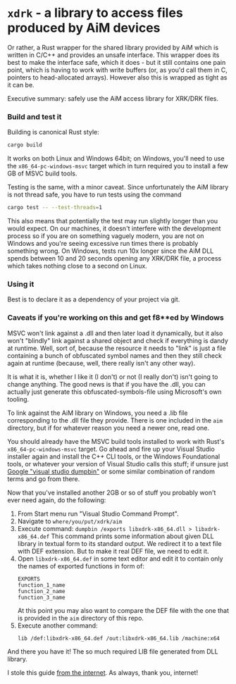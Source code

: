 # `xdrk` - a library to access files produced by AiM devices

Or rather, a Rust wrapper for the shared library provided by AiM which is
written in C/C++ and provides an unsafe interface. This wrapper does its best
to make the interface safe, which it does - but it still contains one pain
point, which is having to work with write buffers (or, as you'd call them in C,
pointers to head-allocated arrays). However also this is wrapped as tight as it
can be.

Executive summary: safely use the AiM access library for XRK/DRK files.

### Build and test it
Building is canonical Rust style:

```sh
cargo build
```

It works on both Linux and Windows 64bit; on Windows, you'll need to use the
`x86_64-pc-windows-msvc` target which in turn required you to install a few GB
of MSVC build tools.

Testing is the same, with a minor caveat. Since unfortunately the AiM library
is not thread safe, you have to run tests using the command

```sh
cargo test -- --test-threads=1
```
This also means that potentially the test may run slightly longer than you
would expect. On our machines, it doesn't interfere with the development
process so if you are on something vaguely modern, you are not on Windows and
you're seeing excessive run times there is probably something wrong. On
Windows, tests run 10x longer since the AiM DLL spends between 10 and 20
seconds opening any XRK/DRK file, a process which takes nothing close to a
second on Linux.

### Using it
Best is to declare it as a dependency of your project via git.

### Caveats if you're working on this and get f8**ed by Windows
MSVC won't link against a .dll and then later load it dynamically, but it also
won't "blindly" link against a shared object and check if everything is dandy
at runtime. Well, sort of, because the resource it needs to "link" is just a
file containing a bunch of obfuscated symbol names and then they still check
again at runtime (because, well, there really isn't any other way).

It is what it is, whether I like it (I don't) or not (I really don't) isn't
going to change anything. The good news is that if you have the .dll, you can
actually just generate this obfuscated-symbols-file using Microsoft's own
tooling.

To link against the AiM library on Windows, you need a .lib file corresponding
to the .dll file they provide. There is one included in the `aim` directory,
but if for whatever reason you need a newer one, read one.

You should already have the MSVC build tools installed to work with Rust's
`x86_64-pc-windows-msvc` target. Go ahead and fire up your Visual Studio
installer again and install the C++ CLI tools, or the Windows Foundational
tools, or whatever your version of Visual Studio calls this stuff; if unsure
just [Google "visual studio
dumpbin"](https://www.google.com/search?q=visual+studio+dumpbin) or some
similar combination of random terms and go from there.

Now that you've installed another 2GB or so of stuff you probably won't ever
need again, do the following:

1. From Start menu run "Visual Studio Command Prompt".
1. Navigate to `where/you/put/xdrk/aim`
1. Execute command:
    `dumpbin /exports libxdrk-x86_64.dll > libxdrk-x86_64.def`
    This command prints some information about given DLL library in textual
    form to its standard output. We redirect it to a text file with DEF
    extension. But to make it real DEF file, we need to edit it.
1. Open `libxdrk-x86_64.def` in some text editor and edit it to contain only
    the names of exported functions in form of:
    ```
    EXPORTS
    function_1_name
    function_2_name
    function_3_name
    ```
    At this point you may also want to compare the DEF file with the one that
    is provided in the `aim` directory of this repo.
1. Execute another command:
    ```
    lib /def:libxdrk-x86_64.def /out:libxdrk-x86_64.lib /machine:x64
    ```

And there you have it! The so much required LIB file generated from DLL
library.

I stole this guide [from the
internet](https://asawicki.info/news_1420_generating_lib_file_for_dll_library).
As always, thank you, internet!
